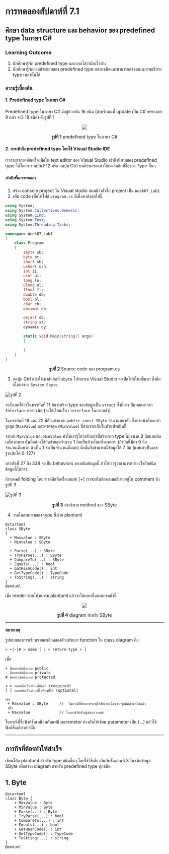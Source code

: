 # การทดลองสัปดาห์ที่ 7.1 #
## ศึกษา data structure  และ behavior ของ predefined type ในภาษา C#  ##


### Learning Outcome ###
1. นักศึกษารู้จัก predefined type และบอกได้ว่ามีอะไรบ้าง
2. นักศึกษารู้จักองค์ประกอบของ predefined type แต่ละชนิดและสามารถสร้างแผนภาพอธิบาย type เหล่านั้นได้

### ความรู้เบื้องต้น ###
#### 1.  Predefined type ในภาษา C# ####

Predefined type ในภาษา C# มีอยู่ด้วยกัน 16 ชนิด (สำหรับคนที่ update เป็น C# version 9 แล้ว จะมี 18 ชนิด) ดังรูปที่ 1


<p align = "center"> <img src ="./pictures/PredefinedType.png"> </p>


<p align = "center"> <b>รูปที่ 1</b>  predefined type ในภาษา C# </p>

#### 2. การเข้าถึง predefined type โดยใช้ Visual Studio IDE ####
เราสามารถอาศัยเครื่องมือใน text editor ของ Visual Studio เข้าถึงนิยามของ predefined type ได้โดยการกดปุ่ม F12 หรือ กดปุ่ม Ctrl บนคีย์บอร์ดแล้วใช้เมาส์คลิกที่ขื่อของ Type นั้นๆ

##### ลำดับขั้นการทดลอง #####

1. สร้าง console project ใน Visual studio สมมติว่าตั้งชื่อ project เป็น `Week07_Lab1`
2. เพิ่ม code เพื่อให้ไฟล์ `program.cs` มีเนื้อหาดังต่อไปนี้


```cs
using System;
using System.Collections.Generic;
using System.Linq;
using System.Text;
using System.Threading.Tasks;

namespace Week07_Lab1
{
    class Program
    {
        sbyte sb;
        byte bt;
        short sh;
        ushort ush;
        int ii;
        uint ui;
        long lo;
        ulong ul;
        float fl;
        double db;
        bool bl;
        char ch;
        decimal de;

        object ob;
        string st;
        dynamic dy;

        static void Main(string[] args)
        {

        }
    }
}
```

<p align = "center"> <b>รูปที่ 2 </b> Source code  ของ program.cs</p>


3. กดปุ่ม Ctrl แล้วใช้เมาส์คลิกที่ `sbyte` โปรแกรม Visual Studio จะเปิดไฟล์ใหม่ขึ้นมา ซื่งมือเนื้อหาของ `System.Sbyte`

![รูปที่ 2](./pictures/Lab1_Pic2.png)


จะสังเกตได้ว่าในบรรทัดที่ 11 มีการสร้าง type ของข้อมูลเป็น `struct` ซึ่งมีการ สืบทอดมาจาก `Interface` หลายชนิด (จะได้เรียนเรื่อง `interface` ในภายหลัง)

ในบรรทัดที่ 18 และ 22 มีตัวแปรแบบ `public const SByte` จำนวนสองตัว ซึ่งทำหน้าที่บอกค่าสูงสุด (`MaxValue`) และค่าต่ำสุด  (`MinValue`) ที่สามารถเก็บในตัวแปรชนิดนี้ 

จากค่า `MaxValue`  และ   `MinValue` ทำให้เรารู้ได้ว่าตัวแปรที่สร้างจาก type นี้มีขนาด 8 บิตแบบคิดเครื่องหมาย นั่นคือต้องใช้บิดซ้ายสุดจำนวน 1 บิตเป็นตัวเก็บเครื่องหมาย (ถ้าบิตนี้มีค่า 0 คือจำนวนเต็มบวก ถ้าเป็น 1 จะเป็นจำนวนเต็มลบ) ดังนั้นจึงสามารถมีข้อมูลได้ 7 บิต (แทนค่าเป็นเลขฐานสิบได้ 0-127)

บรรทัดที่ 27 ถึง 338 จะเป็น behaviors ของชนิดข้อมูลนี้ ทำให้เรารู้ว่าสามารถทำอะไรกับชนิดข้อมูลนี้ได้บ้าง  

ถ้าลองคลิ่ folding โดยการคลิกที่เครื่องหมาย [+] เราจะเห็นข้อความอธิบายอยู่ใน comment ดังรูปที่ 3

![รูปที่ 3](./pictures/Lab1_Pic3.png)

<p align = "center"> <b>รูปที่ 3</b> คำอธิบาย method ของ SByte </p>

4. วาดไดอะแกรมของ type นี้ด้วย plantuml

``` puml
@startuml
class SByte
{
  + Maxvalue : SByte
  + Minvalue : SByte

  + Parse(...) : SByte 
  + TryParse(...) : SByte
  + CompareTo(...) : SByte
  + Equals(...) : bool
  + GatHashCode() : int
  + GetTypeCode() : TypeCode
  + ToString(...) : string
}
@enduml
```

เมื่อ render ด้วยโปรแกรม plantuml แล้วจะได้คลาสไดอะแกรมดังนี้

<p align = "center"> <img src ="./pictures/SByte.png"> </p>

<p align = "center"> <b>รูปที่ 4</b> diagram สำหรับ SByte </p>


----------
__หมายเหตุ__ 

รูปแบบของการเขียนรายละเอียดของตัวแปรและ function ใน class diagram คือ
```
< +|-|# > name [ : < return-type > ]
```
เมื่อ
```
+ คือการเข้าถึงแบบ public
- คือการเข้าถึงแบบ private
# คือการเข้าถึงแบบ protected

< > หมายถึงเป็นส่วนที่ต้องมี (required)
[ ] หมายถึงเป็นส่วนที่ไม่ต้องก็ได้ (optional)

เช่น 
 + Maxvalue : SByte     //  ในกรณีที่ต้องการระบุให้ชัดเจนเนื่องจากรู้ชนิดล่วงหน้าแล้ว
 หรือ 
 + Maxvalue             // ในกรณีที่ยังไม่รู้ชนิดล่วงหน้า 

```
ในกรณีที่ชื่อฟังก์ชันเหมือนกันแต่มี parameter ต่างกันให้เขียน parameter  เป็น (...) แล้วใช้ฟังก์ชันเดียวเท่านั้น

----------

## ภารกิจที่ต้องทำให้สำเร็จ ##

เขียนโค้ด plantuml สำหรับ type ชนิดอื่นๆ โดยใช้วิธีเดียวกันกับขั้นตอนที่ 3 ในชนิดข้อมูล SByte เพื่อสร้าง diagram สำหรับ predefined type ทุกชนิด

## 1. Byte ##

``` uml
@startuml
class Byte {
    + MaxValue : Byte
    + MinValue : Byte
    + Parse(...) : Byte
    + TryParse(...) : bool
    + CompareTo(...) : int
    + Equals(...) : bool
    + GetHashCode() : int
    + GetTypeCode() : TypeCode
    + ToString(...) : string
}
@enduml
```

